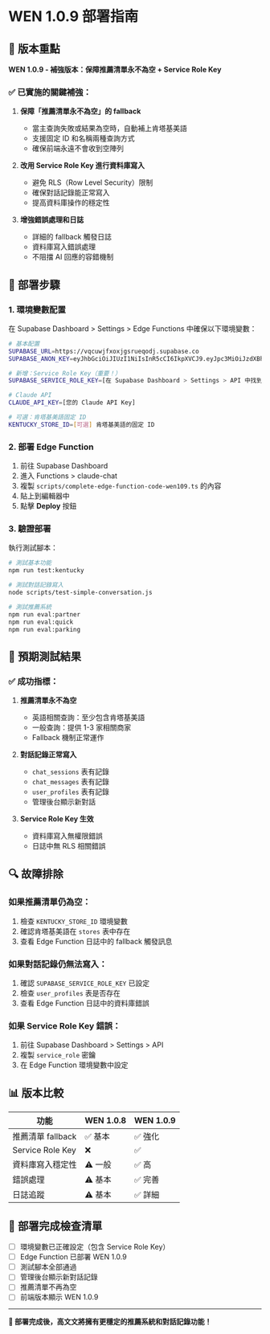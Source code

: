 # WEN 1.0.9 部署指南

## 🎯 版本重點

**WEN 1.0.9 - 補強版本：保障推薦清單永不為空 + Service Role Key**

### ✅ 已實施的關鍵補強：

1. **保障「推薦清單永不為空」的 fallback**
   - 當主查詢失敗或結果為空時，自動補上肯塔基美語
   - 支援固定 ID 和名稱兩種查詢方式
   - 確保前端永遠不會收到空陣列

2. **改用 Service Role Key 進行資料庫寫入**
   - 避免 RLS（Row Level Security）限制
   - 確保對話記錄能正常寫入
   - 提高資料庫操作的穩定性

3. **增強錯誤處理和日誌**
   - 詳細的 fallback 觸發日誌
   - 資料庫寫入錯誤處理
   - 不阻擋 AI 回應的容錯機制

## 🔧 部署步驟

### 1. 環境變數配置

在 Supabase Dashboard > Settings > Edge Functions 中確保以下環境變數：

```bash
# 基本配置
SUPABASE_URL=https://vqcuwjfxoxjgsrueqodj.supabase.co
SUPABASE_ANON_KEY=eyJhbGciOiJIUzI1NiIsInR5cCI6IkpXVCJ9.eyJpc3MiOiJzdXBhYmFzZSIsInJlZiI6InZxY3V3amZ4b3hqZ3NydWVxb2RqIiwicm9sZSI6ImFub24iLCJpYXQiOjE3NTc5MDc0ODUsImV4cCI6MjA3MzQ4MzQ4NX0.PR5LV3ENSwpxYgml6L7PpyerZHAbfQzdC0ny0JVhcBo

# 新增：Service Role Key（重要！）
SUPABASE_SERVICE_ROLE_KEY=[在 Supabase Dashboard > Settings > API 中找到]

# Claude API
CLAUDE_API_KEY=[您的 Claude API Key]

# 可選：肯塔基美語固定 ID
KENTUCKY_STORE_ID=[可選] 肯塔基美語的固定 ID
```

### 2. 部署 Edge Function

1. 前往 Supabase Dashboard
2. 進入 Functions > claude-chat
3. 複製 `scripts/complete-edge-function-code-wen109.ts` 的內容
4. 貼上到編輯器中
5. 點擊 **Deploy** 按鈕

### 3. 驗證部署

執行測試腳本：

```bash
# 測試基本功能
npm run test:kentucky

# 測試對話記錄寫入
node scripts/test-simple-conversation.js

# 測試推薦系統
npm run eval:partner
npm run eval:quick
npm run eval:parking
```

## 🧪 預期測試結果

### ✅ 成功指標：

1. **推薦清單永不為空**
   - 英語相關查詢：至少包含肯塔基美語
   - 一般查詢：提供 1-3 家相關商家
   - Fallback 機制正常運作

2. **對話記錄正常寫入**
   - `chat_sessions` 表有記錄
   - `chat_messages` 表有記錄
   - `user_profiles` 表有記錄
   - 管理後台顯示新對話

3. **Service Role Key 生效**
   - 資料庫寫入無權限錯誤
   - 日誌中無 RLS 相關錯誤

## 🔍 故障排除

### 如果推薦清單仍為空：

1. 檢查 `KENTUCKY_STORE_ID` 環境變數
2. 確認肯塔基美語在 `stores` 表中存在
3. 查看 Edge Function 日誌中的 fallback 觸發訊息

### 如果對話記錄仍無法寫入：

1. 確認 `SUPABASE_SERVICE_ROLE_KEY` 已設定
2. 檢查 `user_profiles` 表是否存在
3. 查看 Edge Function 日誌中的資料庫錯誤

### 如果 Service Role Key 錯誤：

1. 前往 Supabase Dashboard > Settings > API
2. 複製 `service_role` 密鑰
3. 在 Edge Function 環境變數中設定

## 📊 版本比較

| 功能 | WEN 1.0.8 | WEN 1.0.9 |
|------|-----------|-----------|
| 推薦清單 fallback | ✅ 基本 | ✅ 強化 |
| Service Role Key | ❌ | ✅ |
| 資料庫寫入穩定性 | ⚠️ 一般 | ✅ 高 |
| 錯誤處理 | ⚠️ 基本 | ✅ 完善 |
| 日誌追蹤 | ⚠️ 基本 | ✅ 詳細 |

## 🎉 部署完成檢查清單

- [ ] 環境變數已正確設定（包含 Service Role Key）
- [ ] Edge Function 已部署 WEN 1.0.9
- [ ] 測試腳本全部通過
- [ ] 管理後台顯示新對話記錄
- [ ] 推薦清單不再為空
- [ ] 前端版本顯示 WEN 1.0.9

---

**🚀 部署完成後，高文文將擁有更穩定的推薦系統和對話記錄功能！**
